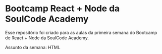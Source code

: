 # Bootcamp React + Node da SoulCode Academy

Esse repositório foi criado para as aulas da primeira semana do Bootcamp de React + Node da SoulCode Academy.

Assunto da semana: HTML
